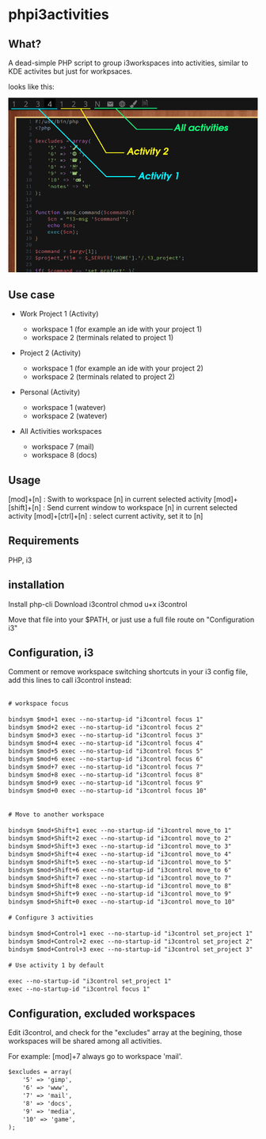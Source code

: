 # phpi3activities

## What?

A dead-simple PHP script to group i3workspaces into activities, similar to KDE activites but
just for workpsaces.

looks like this:

![Sample image i3activities](https://raw.githubusercontent.com/MorganOlufsen/phpi3activities/main/image.png?token=GHSAT0AAAAAAB3RO4ZMJYWFNJTFO22FFVWGY4DYQRQ)

## Use case

- Work Project 1 (Activity)
	- workspace 1 (for example an ide with your project 1)
	- workspace 2 (terminals related to project 1)

- Project 2 (Activity)
    - workspace 1 (for example an ide with your project 2)
	- workspace 2 (terminals related to project 2)

- Personal (Activity)
	- workspace 1 (watever)
	- workspace 2 (watever)

- All Activities workspaces
	- workspace 7 (mail)
	- workspace 8 (docs)

## Usage

[mod]+[n] : Swith to workspace [n] in current selected activity
[mod]+[shift]+[n] : Send current window to workspace [n] in current selected activity
[mod]+[ctrl]+[n] : select current activity, set it to [n]


## Requirements

PHP, i3

## installation

Install php-cli
Download i3control
chmod u+x i3control

Move that file into your $PATH, or just use a full file route on "Configuration i3"

## Configuration, i3

Comment or remove workspace switching shortcuts in your i3 config file, add this lines to call i3control
instead:


```

# workspace focus

bindsym $mod+1 exec --no-startup-id "i3control focus 1"
bindsym $mod+2 exec --no-startup-id "i3control focus 2"
bindsym $mod+3 exec --no-startup-id "i3control focus 3"
bindsym $mod+4 exec --no-startup-id "i3control focus 4"
bindsym $mod+5 exec --no-startup-id "i3control focus 5"
bindsym $mod+6 exec --no-startup-id "i3control focus 6"
bindsym $mod+7 exec --no-startup-id "i3control focus 7"
bindsym $mod+8 exec --no-startup-id "i3control focus 8"
bindsym $mod+9 exec --no-startup-id "i3control focus 9"
bindsym $mod+0 exec --no-startup-id "i3control focus 10"


# Move to another workspace

bindsym $mod+Shift+1 exec --no-startup-id "i3control move_to 1"
bindsym $mod+Shift+2 exec --no-startup-id "i3control move_to 2"
bindsym $mod+Shift+3 exec --no-startup-id "i3control move_to 3"
bindsym $mod+Shift+4 exec --no-startup-id "i3control move_to 4"
bindsym $mod+Shift+5 exec --no-startup-id "i3control move_to 5"
bindsym $mod+Shift+6 exec --no-startup-id "i3control move_to 6"
bindsym $mod+Shift+7 exec --no-startup-id "i3control move_to 7"
bindsym $mod+Shift+8 exec --no-startup-id "i3control move_to 8"
bindsym $mod+Shift+9 exec --no-startup-id "i3control move_to 9"
bindsym $mod+Shift+0 exec --no-startup-id "i3control move_to 10"

# Configure 3 activities

bindsym $mod+Control+1 exec --no-startup-id "i3control set_project 1"
bindsym $mod+Control+2 exec --no-startup-id "i3control set_project 2"
bindsym $mod+Control+3 exec --no-startup-id "i3control set_project 3"

# Use activity 1 by default

exec --no-startup-id "i3control set_project 1"
exec --no-startup-id "i3control focus 1"
````

## Configuration, excluded workspaces

Edit i3control, and check for the "excludes" array at the begining,
those workspaces will be shared among all activities.

For example: [mod]+7 always go to workspace 'mail'.

````
$excludes = array(
	'5' => 'gimp',
	'6' => 'www',
	'7' => 'mail',
	'8' => 'docs',
	'9' => 'media',
	'10' => 'game',
);
````





